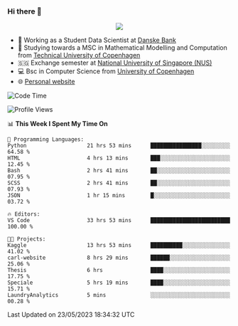 ### Hi there 👋

<p align="center">
  <img src="https://media4.giphy.com/media/3ohzdKy5Z8TChSDuiA/giphy.gif?cid=ecf05e47r69cojk56gup9q8mep9liy48s94dn2uxsfh6fv39&rid=giphy.gif&ct=g" />
</p>

* 🏦 Working as a Student Data Scientist at [Danske Bank](https://danskebank.dk)
* 🧮 Studying towards a MSC in Mathematical Modelling and Computation from [Technical University of Copenhagen](https://www.dtu.dk)
* 🇸🇬 Exchange semester at [National University of Singapore (NUS)](https://www.nus.edu.sg)
* 💻 Bsc in Computer Science from [University of Copenhagen](https://www.ku.dk/english/)
* 🌐 [Personal website](https://fiskehandleren.github.io/carl-website/) 

<!--START_SECTION:waka-->
![Code Time](http://img.shields.io/badge/Code%20Time-320%20hrs%2026%20mins-blue)

![Profile Views](http://img.shields.io/badge/Profile%20Views-0-blue)

📊 **This Week I Spent My Time On** 

```text
💬 Programming Languages: 
Python                   21 hrs 53 mins      ████████████████░░░░░░░░░   64.58 % 
HTML                     4 hrs 13 mins       ███░░░░░░░░░░░░░░░░░░░░░░   12.45 % 
Bash                     2 hrs 41 mins       ██░░░░░░░░░░░░░░░░░░░░░░░   07.95 % 
SCSS                     2 hrs 41 mins       ██░░░░░░░░░░░░░░░░░░░░░░░   07.93 % 
JSON                     1 hr 15 mins        █░░░░░░░░░░░░░░░░░░░░░░░░   03.72 % 

🔥 Editors: 
VS Code                  33 hrs 53 mins      █████████████████████████   100.00 % 

🐱‍💻 Projects: 
Kaggle                   13 hrs 53 mins      ██████████░░░░░░░░░░░░░░░   41.02 % 
carl-website             8 hrs 29 mins       ██████░░░░░░░░░░░░░░░░░░░   25.06 % 
Thesis                   6 hrs               ████░░░░░░░░░░░░░░░░░░░░░   17.75 % 
Speciale                 5 hrs 19 mins       ████░░░░░░░░░░░░░░░░░░░░░   15.71 % 
LaundryAnalytics         5 mins              ░░░░░░░░░░░░░░░░░░░░░░░░░   00.28 % 
```


 Last Updated on 23/05/2023 18:34:32 UTC
<!--END_SECTION:waka-->

